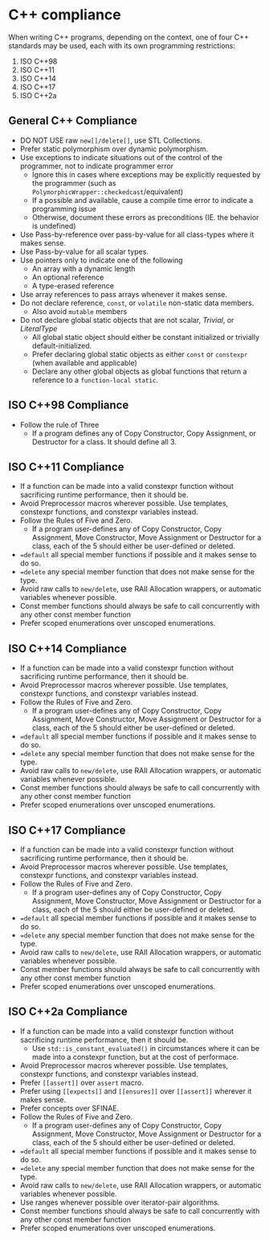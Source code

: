 # C++ compliance
When writing C++ programs, depending on the context, one of four C++ standards may be used, each with its own programming restrictions:
1. ISO C++98
2. ISO C++11
3. ISO C++14
4. ISO C++17
5. ISO C++2a

## General C++ Compliance
* DO NOT USE raw `new[]/delete[]`, use STL Collections.
* Prefer static polymorphism over dynamic polymorphism. 
* Use exceptions to indicate situations out of the control of the programmer, not to indicate programmer error
    * Ignore this in cases where exceptions may be explicitly requested by the programmer (such as `PolymorphicWrapper::checkedcast`/equivalent)
    * If a possible and available, cause a compile time error to indicate a programming issue
    * Otherwise, document these errors as preconditions (IE. the behavior is undefined)
* Use Pass-by-reference over pass-by-value for all class-types where it makes sense. 
* Use Pass-by-value for all scalar types.
* Use pointers only to indicate one of the following
    * An array with a dynamic length
    * An optional reference
    * A type-erased reference
* Use array references to pass arrays whenever it makes sense.
* Do not declare reference, `const`, or `volatile` non-static data members. 
    * Also avoid `mutable` members
* Do not declare global static objects that are not scalar, *Trivial*, or *LiteralType*
    * All global static object should either be constant initialized or trivially default-initialized. 
    * Prefer declaring global static objects as either `const` or `constexpr` (when available and applicable)
    * Declare any other global objects as global functions that return a reference to a `function-local static`. 

## ISO C++98 Compliance

* Follow the rule of Three
    * If a program defines any of Copy Constructor, Copy Assignment, or Destructor for a class. It should define all 3.

## ISO C++11 Compliance

* If a function can be made into a valid constexpr function without sacrificing runtime performance, then it should be.
* Avoid Preprocessor macros wherever possible. Use templates, constexpr functions, and constexpr variables instead.
* Follow the Rules of Five and Zero. 
    * If a program user-defines any of Copy Constructor, Copy Assignment, Move Constructor, Move Assignment or Destructor for a class, each of the 5 should either be user-defined or deleted.
* `=default` all special member functions if possible and it makes sense to do so.
* `=delete` any special member function that does not make sense for the type. 
* Avoid raw calls to `new/delete`, use RAII Allocation wrappers, or automatic variables whenever possible.
* Const member functions should always be safe to call concurrently with any other const member function
* Prefer scoped enumerations over unscoped enumerations.

## ISO C++14 Compliance

* If a function can be made into a valid constexpr function without sacrificing runtime performance, then it should be.
* Avoid Preprocessor macros wherever possible. Use templates, constexpr functions, and constexpr variables instead.
* Follow the Rules of Five and Zero. 
    * If a program user-defines any of Copy Constructor, Copy Assignment, Move Constructor, Move Assignment or Destructor for a class, each of the 5 should either be user-defined or deleted.
* `=default` all special member functions if possible and it makes sense to do so.
* `=delete` any special member function that does not make sense for the type. 
* Avoid raw calls to `new/delete`, use RAII Allocation wrappers, or automatic variables whenever possible.
* Const member functions should always be safe to call concurrently with any other const member function
* Prefer scoped enumerations over unscoped enumerations.

## ISO C++17 Compliance

* If a function can be made into a valid constexpr function without sacrificing runtime performance, then it should be.
* Avoid Preprocessor macros wherever possible. Use templates, constexpr functions, and constexpr variables instead.
* Follow the Rules of Five and Zero. 
    * If a program user-defines any of Copy Constructor, Copy Assignment, Move Constructor, Move Assignment or Destructor for a class, each of the 5 should either be user-defined or deleted.
* `=default` all special member functions if possible and it makes sense to do so.
* `=delete` any special member function that does not make sense for the type. 
* Avoid raw calls to `new/delete`, use RAII Allocation wrappers, or automatic variables whenever possible.
* Const member functions should always be safe to call concurrently with any other const member function
* Prefer scoped enumerations over unscoped enumerations.

## ISO C++2a Compliance

* If a function can be made into a valid constexpr function without sacrificing runtime performance, then it should be.
    * Use `std::is_constant_evaluated()` in circumstances where it can be made into a constexpr function, but at the cost of performace.
* Avoid Preprocessor macros wherever possible. Use templates, constexpr functions, and constexpr variables instead.
* Prefer `[[assert]]` over `assert` macro.
* Prefer using `[[expects]]` and `[[ensures]]` over `[[assert]]` wherever it makes sense.
* Prefer concepts over SFINAE.
* Follow the Rules of Five and Zero. 
    * If a program user-defines any of Copy Constructor, Copy Assignment, Move Constructor, Move Assignment or Destructor for a class, each of the 5 should either be user-defined or deleted.
* `=default` all special member functions if possible and it makes sense to do so.
* `=delete` any special member function that does not make sense for the type. 
* Avoid raw calls to `new/delete`, use RAII Allocation wrappers, or automatic variables whenever possible.
* Use ranges whenever possible over iterator-pair algorithms.
* Const member functions should always be safe to call concurrently with any other const member function
* Prefer scoped enumerations over unscoped enumerations.
